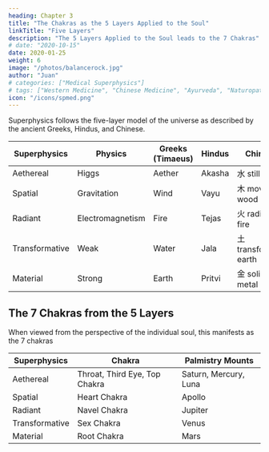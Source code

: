 ```yaml
---
heading: Chapter 3
title: "The Chakras as the 5 Layers Applied to the Soul"
linkTitle: "Five Layers"
description: "The 5 Layers Applied to the Soul leads to the 7 Chakras"
# date: "2020-10-15"
date: 2020-01-25
weight: 6
image: "/photos/balancerock.jpg"
author: "Juan"
# categories: ["Medical Superphysics"]
# tags: ["Western Medicine", "Chinese Medicine", "Ayurveda", "Naturopathy", "Homeopathy"]
icon: "/icons/spmed.png"
---
```




Superphysics follows the five-layer model of the universe as described by the ancient Greeks, Hindus, and Chinese. 


Superphysics | Physics | Greeks (Timaeus) | Hindus | Chinese
--- | --- | --- | --- | ---
Aethereal | Higgs | Aether | Akasha | 水 still water 
Spatial | Gravitation | Wind | Vayu |木 moving wood
Radiant | Electromagnetism | Fire | Tejas | 火 radiant fire
Transformative | Weak | Water | Jala | 土 transforming earth
Material | Strong | Earth | Pritvi | 金 solid metal


## The 7 Chakras from the 5 Layers

When viewed from the perspective of the individual soul, this manifests as the 7 chakras

Superphysics | Chakra | Palmistry Mounts
--- | --- | ---
Aethereal | Throat, Third Eye, Top Chakra | Saturn, Mercury, Luna  
Spatial | Heart Chakra | Apollo
Radiant | Navel Chakra | Jupiter
Transformative | Sex Chakra | Venus
Material | Root Chakra | Mars



